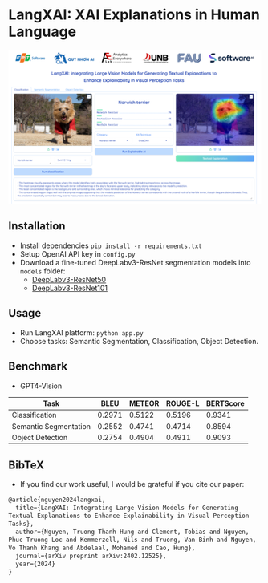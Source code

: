 # LangXAI: XAI Explanations in Human Language
![img.png](img.png)
## Installation
- Install dependencies
```pip install -r requirements.txt```
- Setup OpenAI API key in `config.py`
- Download a fine-tuned DeepLabv3-ResNet segmentation models into `models` folder:
  - [DeepLabv3-ResNet50](https://drive.google.com/file/d/1NbEGJcCzKJDAKiniiHwRiXFSTDmC6GJg/view?usp=drive_link)
  - [DeepLabv3-ResNet101](https://drive.google.com/file/d/1KpW5ilZbwkuwtqw1TqPbOuSvoHPJ9w3i/view?usp=drive_link)
## Usage
- Run LangXAI platform:
```python app.py```
- Choose tasks: Semantic Segmentation, Classification, Object Detection.
## Benchmark
- GPT4-Vision

| Task                   | BLEU   | METEOR | ROUGE-L | BERTScore |
|------------------------|--------|--------|---------|-----------|
| Classification         | 0.2971 | 0.5122 | 0.5196  | 0.9341    |
| Semantic Segmentation  | 0.2552 | 0.4741 | 0.4714  | 0.8594    |
| Object Detection       | 0.2754 | 0.4904 | 0.4911  | 0.9093    |

## BibTeX
- If you find our work useful, I would be grateful if you cite our paper:
```
@article{nguyen2024langxai,
  title={LangXAI: Integrating Large Vision Models for Generating Textual Explanations to Enhance Explainability in Visual Perception Tasks},
  author={Nguyen, Truong Thanh Hung and Clement, Tobias and Nguyen, Phuc Truong Loc and Kemmerzell, Nils and Truong, Van Binh and Nguyen, Vo Thanh Khang and Abdelaal, Mohamed and Cao, Hung},
  journal={arXiv preprint arXiv:2402.12525},
  year={2024}
}
```